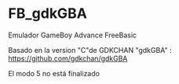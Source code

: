 # FB_gdkGBA
Emulador GameBoy Advance FreeBasic

Basado en la version "C"de GDKCHAN "gdkGBA" :
https://github.com/gdkchan/gdkGBA

El modo 5 no está finalizado
